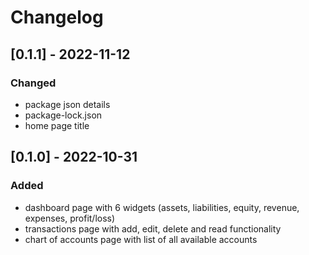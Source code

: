 # Changelog

## [0.1.1] - 2022-11-12

### Changed

- package json details
- package-lock.json
- home page title

## [0.1.0] - 2022-10-31

### Added

- dashboard page with 6 widgets (assets, liabilities, equity, revenue, expenses, profit/loss)
- transactions page with add, edit, delete and read functionality
- chart of accounts page with list of all available accounts
